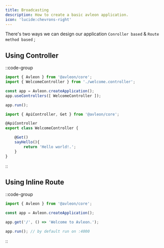 ```yaml
---
title: Broadcasting
description: How to create a basic avleon application.
icon: 'lucide:chevrons-right'
---
```


There's two ways we can design our application `Conroller based` & `Route method based` ;



## Using Controller

::code-group
```ts [app.ts]
import { Avleon } from '@avleon/core';
import { WelcomeController } from './welcome.controller';

const app = Avleon.createApplication();
app.useControllers([ WelcomeController ]);

app.run();
```

```ts [controllers/welcome.controller.ts]
import { ApiController, Get } from '@avleon/core';

@ApiController
export class WelcomeController {

    @Get()
    sayHello(){
        return 'Hello world!.';
    }
}
```
::

## Using Inline Route
::code-group
```ts [app.ts]
import { Avleon } from '@avleon/core';

const app = Avleon.createApplication();

app.get('/', () => 'Welcome to Avleon.');

app.run(); // by default run on :4000
```
::

